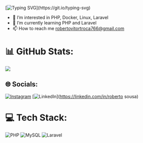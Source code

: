 [![Typing SVG](https://readme-typing-svg.demolab.com?font=Fira+Code&pause=1000&color=0EF2F7&width=435&lines=BEM+VINDO!)](https://git.io/typing-svg)
- 👀 I’m interested in PHP, Docker, Linux, Laravel
- 🌱 I’m currently learning PHP and Laravel
- 📫 How to reach me robertovitortroca766@gmail.com

# 📊 GitHub Stats:

![](https://github-readme-stats.vercel.app/api/top-langs/?username=nightbwolf&theme=vue-dark&hide_border=false&include_all_commits=false&count_private=false&layout=compact)


## 🌐 Socials:
[![Instagram](https://img.shields.io/badge/Instagram-%23E4405F.svg?logo=Instagram&logoColor=white)](https://instagram.com/beto_.sousa) [![LinkedIn](https://img.shields.io/badge/LinkedIn-%230077B5.svg?logo=linkedin&logoColor=white)](https://linkedin.com/in/roberto sousa)
# 💻 Tech Stack:
![PHP](https://img.shields.io/badge/php-3670A0?style=for-the-badge&logo=php&logoColor=ffdd54) ![MySQL](https://img.shields.io/badge/sql-%23FF9900.svg?style=for-the-badge&logo=sql-aws&logoColor=white) ![Laravel](https://img.shields.io/badge/Laravel-%23092E20.svg?style=for-the-badge&logo=Laravel&logoColor=white) 
